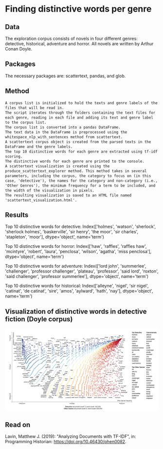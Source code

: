 # Finding distinctive words per genre

## Data 
The exploration corpus consists of novels in four different genres: detective, historical, adventure and horror. All novels are written by Arthur Conan Doyle.

## Packages 
The necessary packages are: scattertext, pandas, and glob.

## Method

    A corpus list is initialized to hold the texts and genre labels of the files that will be read in.
    The script iterates through the folders containing the text files for each genre, reading in each file and adding its text and genre label to the corpus list.
    The corpus list is converted into a pandas DataFrame.
    The text data in the DataFrame is preprocessed using the whitespace_nlp_with_sentences method from scattertext.
    A scattertext corpus object is created from the parsed texts in the DataFrame and the genre labels.
    The top 10 distinctive words for each genre are extracted using tf-idf scoring.
    The distinctive words for each genre are printed to the console.
    A scattertext visualization is created using the produce_scattertext_explorer method. This method takes in several parameters, including the corpus, the category to focus on (in this case, 'detective'), the names for the category and non-category (i.e., 'Other Genres'), the minimum frequency for a term to be included, and the width of the visualization in pixels.
    The resulting visualization is saved to an HTML file named 'scattertext_visualization.html'.
    
    
 ## Results
 Top 10 distinctive words for detective:
Index(['holmes', 'watson', 'sherlock', 'sherlock holmes', 'baskerville',
       'sir henry', 'the moor', 'sir charles', 'stapleton', 'moor'],
      dtype='object', name='term')

Top 10 distinctive words for horror:
Index(['haw', 'raffles', 'raffles haw', 'mcintyre', 'robert', 'laura',
       'penclosa', 'wilson', 'agatha', 'miss penclosa'],
      dtype='object', name='term')

Top 10 distinctive words for adventure:
Index(['lord john', 'summerlee', 'challenger', 'professor challenger',
       'plateau', 'professor', 'said lord', 'roxton', 'said challenger',
       'professor summerlee'],
      dtype='object', name='term')

Top 10 distinctive words for historical:
Index(['alleyne', 'nigel', 'sir nigel', 'catinat', 'de catinat', 'sire',
       'amos', 'aylward', 'hath', 'nay'],
      dtype='object', name='term')
      
 ## Visualization of distinctive words in detective fiction (Doyle corpus) 


![Distinctive words in detective fiction](https://raw.githubusercontent.com/roettger/Doyle/main/scattertext.PNG)


## Read on

Lavin, Matthew J. (2019): "Analyzing Documents with TF-IDF", in: Programming Historian: https://doi.org/10.46430/phen0082.

